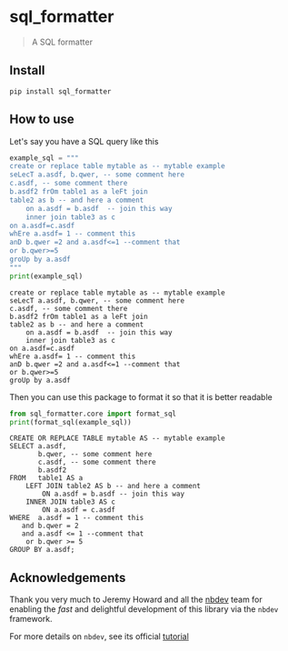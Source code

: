 # sql_formatter
> A SQL formatter


## Install

`pip install sql_formatter`

## How to use

Let's say you have a SQL query like this

```python
example_sql = """
create or replace table mytable as -- mytable example
seLecT a.asdf, b.qwer, -- some comment here
c.asdf, -- some comment there
b.asdf2 frOm table1 as a leFt join 
table2 as b -- and here a comment
    on a.asdf = b.asdf  -- join this way
    inner join table3 as c
on a.asdf=c.asdf
whEre a.asdf= 1 -- comment this
anD b.qwer =2 and a.asdf<=1 --comment that
or b.qwer>=5
groUp by a.asdf
"""
print(example_sql)
```

    
    create or replace table mytable as -- mytable example
    seLecT a.asdf, b.qwer, -- some comment here
    c.asdf, -- some comment there
    b.asdf2 frOm table1 as a leFt join 
    table2 as b -- and here a comment
        on a.asdf = b.asdf  -- join this way
        inner join table3 as c
    on a.asdf=c.asdf
    whEre a.asdf= 1 -- comment this
    anD b.qwer =2 and a.asdf<=1 --comment that
    or b.qwer>=5
    groUp by a.asdf
    


Then you can use this package to format it so that it is better readable

```python
from sql_formatter.core import format_sql
print(format_sql(example_sql))
```

    CREATE OR REPLACE TABLE mytable AS -- mytable example
    SELECT a.asdf,
           b.qwer, -- some comment here
           c.asdf, -- some comment there
           b.asdf2
    FROM   table1 AS a
        LEFT JOIN table2 AS b -- and here a comment
            ON a.asdf = b.asdf -- join this way
        INNER JOIN table3 AS c
            ON a.asdf = c.asdf
    WHERE  a.asdf = 1 -- comment this
       and b.qwer = 2
       and a.asdf <= 1 --comment that
        or b.qwer >= 5
    GROUP BY a.asdf;


## Acknowledgements

Thank you very much to Jeremy Howard and all the [nbdev](https://github.com/fastai/nbdev) team for enabling the *fast* and delightful development of this library via the `nbdev` framework.

For more details on `nbdev`, see its official [tutorial](https://nbdev.fast.ai/tutorial.html)
